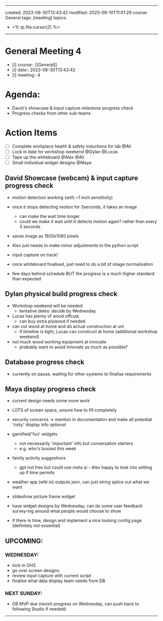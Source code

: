 
---
created: 2023-08-30T13:43:42
modified: 2023-09-10T11:01:29
course: General
tags: [meeting]
topics:
 - <% tp.file.cursor(2) %>
---
# General Meeting 4
- [i] course:: [[General]]
- [i] date:: 2023-08-30T13:43:42
- [i] meeting:: 4

# Agenda:
- David's showcase & Input capture milestone progress check
- Progress checks from other sub-teams

# Action Items
- [ ] Complete workplace health & safety inductions for lab @Ali
- [ ] Lock in date for workshop weekend @Dylan @Lucas
- [ ] Tape up the whiteboard @Alex @Ali
- [ ] Small individual widget designs @Maya

## David Showcase (webcam) & input capture progress check
- motion detection working (with ~1 inch sensitivity)
- once it stops detecting motion for 3seconds, it takes an image
	- can make the wait time longer
	- could we make it wait until it detects motion again? rather than every 3 seconds
- saves image as 1920x1080 pixels
- Alex just needs to make minor adjustments to the python script

- input capture on track!
- once whiteboard finalised, just need to do a bit of image normalisation
- few days behind schedule BUT the progress is a much higher standard than expected

## Dylan physical build progress check
- Workshop weekend will be needed
	- tentative dates: decide by Wednesday
- Lucas has plenty of wood offcuts
	- can buy extra plywood if needed
- can cut wood at home and do actual construction at uni
	- if timeline is tight, Lucas can construct at home (additional workshop weekend)
- not much wood working equipment at innovate
	- probably want to avoid innovate as much as possible?

## Database progress check
- currently on pause, waiting for other systems to finalise requirements

## Maya display progress check
- current design needs some more work
- LOTS of screen space, unsure how to fill completely
- security concerns -> mention in documentation and make all potential 'risky' display info optional
- gamified/'fun' widgets
	- not necessarily 'important' info but conversation starters
	- e.g. who's busiest this week
- family activity suggestions
	- gpt not free but could use meta ai - Alex happy to look into setting up if time permits
- weather app (wttr.in) outputs json, can just string splice out what we want
- slideshow picture frame widget

- have widget designs by Wednesday, can do some user feedback survey-ing around what people would choose to show

- if there is time, design and implement a nice looking config page (definitely not essential)

## UPCOMING:
### WEDNESDAY:
- lock in OHS 
- go over screen designs
- review input capture with current script
- finalise what data display team needs from DB
### NEXT SUNDAY:
- DB MVP due (revisit progress on Wednesday, can push back to following Studio if needed)
---

